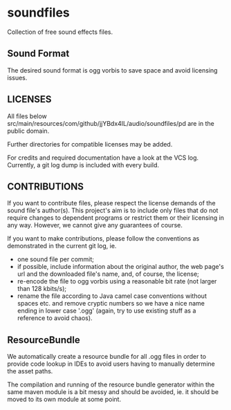 # soundfiles

Collection of free sound effects files.

## Sound Format

The desired sound format is ogg vorbis to save space and avoid licensing issues.

## LICENSES

All files below src/main/resources/com/github/jjYBdx4IL/audio/soundfiles/pd are in the public domain.

Further directories for compatible licenses may be added.

For credits and required documentation have a look at the VCS log. Currently, a git log dump is included with
every build.

## CONTRIBUTIONS

If you want to contribute files, please respect the license demands of the sound file's author(s). This project's aim
is to include only files that do not require changes to dependent programs or restrict them or their licensing in any
way. However, we cannot give any guarantees of course.

If you want to make contributions, please follow the conventions as demonstrated in the current git log, ie.

* one sound file per commit;
* if possible, include information about the original author, the web page's url and the downloaded file's name, and,
of course, the license;
* re-encode the file to ogg vorbis using a reasonable bit rate (not larger than 128 kbits/s);
* rename the file according to Java camel case conventions without spaces etc. and remove cryptic numbers so we have
a nice name ending in lower case '.ogg' (again, try to use existing stuff as a reference to avoid chaos).

## ResourceBundle

We automatically create a resource bundle for all .ogg files in order to provide code lookup in IDEs to avoid users
having to manually determine the asset paths.

The compilation and running of the resource bundle generator within the same maven module is a bit messy and should
be avoided, ie. it should be moved to its own module at some point.